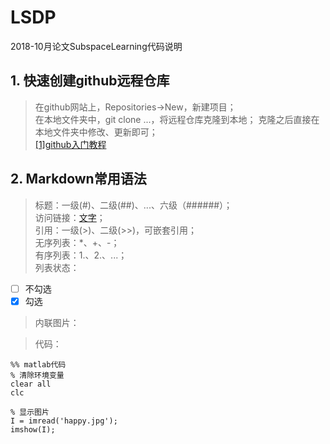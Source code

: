 # LSDP
2018-10月论文SubspaceLearning代码说明


## 1. 快速创建github远程仓库
> 在github网站上，Repositories->New，新建项目；  
> 在本地文件夹中，git clone ...，将远程仓库克隆到本地； 
> 克隆之后直接在本地文件夹中修改、更新即可；  
> [[1]github入门教程](https://www.jianshu.com/p/7f8c80056233)

## 2. Markdown常用语法
> 标题：一级(#)、二级(##)、...、六级（######）；  
> 访问链接：[文字](网址)；  
> 引用：一级(>)、二级(>>)，可嵌套引用；  
> 无序列表：*、+、-；  
> 有序列表：1.、2.、...；  
> 列表状态：  
- [ ] 不勾选  
- [x] 勾选  
> 内联图片：  


> 代码：  
```
%% matlab代码
% 清除环境变量
clear all
clc

% 显示图片
I = imread('happy.jpg');
imshow(I);
```
>   

